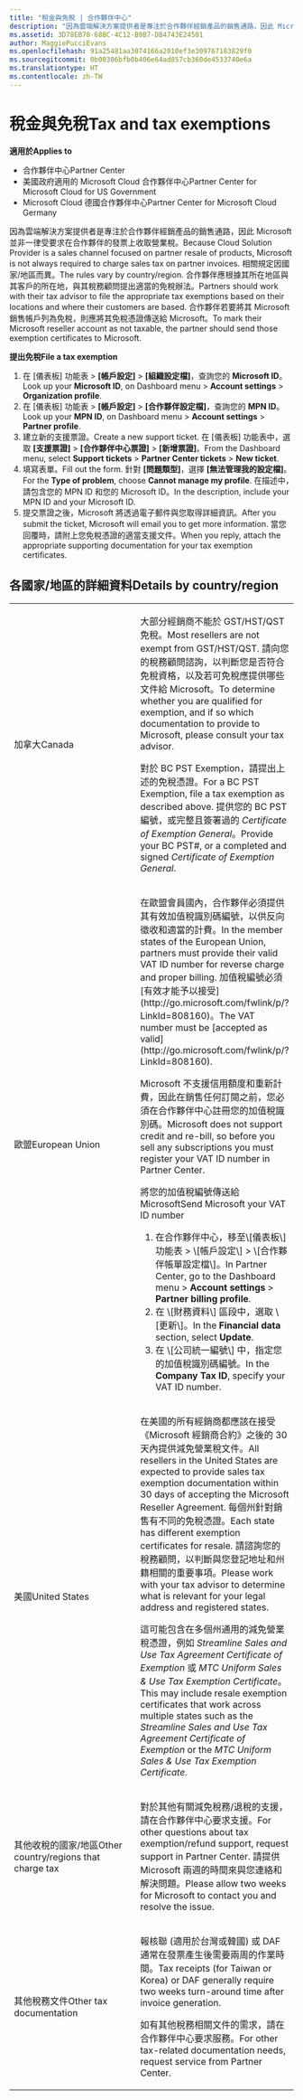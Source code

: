 ```yaml
---
title: "稅金與免稅 | 合作夥伴中心"
description: "因為雲端解決方案提供者是專注於合作夥伴經銷產品的銷售通路，因此 Microsoft 並非一律受要求在合作夥伴的發票上收取營業稅。"
ms.assetid: 3D78EB70-68BC-4C12-B9B7-DB4743E24501
author: MaggiePucciEvans
ms.openlocfilehash: 91a25481aa3074166a2010ef3e309767183829f0
ms.sourcegitcommit: 0b00306bfb0b406e64ad857cb360de4533740e6a
ms.translationtype: HT
ms.contentlocale: zh-TW
---
```

# <a name="tax-and-tax-exemptions"></a><span data-ttu-id="855d1-103">稅金與免稅</span><span class="sxs-lookup"><span data-stu-id="855d1-103">Tax and tax exemptions</span></span>

**<span data-ttu-id="855d1-104">適用於</span><span class="sxs-lookup"><span data-stu-id="855d1-104">Applies to</span></span>**

-  <span data-ttu-id="855d1-105">合作夥伴中心</span><span class="sxs-lookup"><span data-stu-id="855d1-105">Partner Center</span></span>
-  <span data-ttu-id="855d1-106">美國政府適用的 Microsoft Cloud 合作夥伴中心</span><span class="sxs-lookup"><span data-stu-id="855d1-106">Partner Center for Microsoft Cloud for US Government</span></span>
-  <span data-ttu-id="855d1-107">Microsoft Cloud 德國合作夥伴中心</span><span class="sxs-lookup"><span data-stu-id="855d1-107">Partner Center for Microsoft Cloud Germany</span></span>

<span data-ttu-id="855d1-108">因為雲端解決方案提供者是專注於合作夥伴經銷產品的銷售通路，因此 Microsoft 並非一律受要求在合作夥伴的發票上收取營業稅。</span><span class="sxs-lookup"><span data-stu-id="855d1-108">Because Cloud Solution Provider is a sales channel focused on partner resale of products, Microsoft is not always required to charge sales tax on partner invoices.</span></span> <span data-ttu-id="855d1-109">相關規定因國家/地區而異。</span><span class="sxs-lookup"><span data-stu-id="855d1-109">The rules vary by country/region.</span></span> <span data-ttu-id="855d1-110">合作夥伴應根據其所在地區與其客戶的所在地，與其稅務顧問提出適當的免稅辦法。</span><span class="sxs-lookup"><span data-stu-id="855d1-110">Partners should work with their tax advisor to file the appropriate tax exemptions based on their locations and where their customers are based.</span></span> <span data-ttu-id="855d1-111">合作夥伴若要將其 Microsoft 銷售帳戶列為免稅，則應將其免稅憑證傳送給 Microsoft。</span><span class="sxs-lookup"><span data-stu-id="855d1-111">To mark their Microsoft reseller account as not taxable, the partner should send those exemption certificates to Microsoft.</span></span>

**<span data-ttu-id="855d1-112">提出免稅</span><span class="sxs-lookup"><span data-stu-id="855d1-112">File a tax exemption</span></span>**

1.  <span data-ttu-id="855d1-113">在 \[儀表板\] 功能表 &gt; **\[帳戶設定\]** &gt; **\[組織設定檔\]**，查詢您的 **Microsoft ID**。</span><span class="sxs-lookup"><span data-stu-id="855d1-113">Look up your **Microsoft ID**, on Dashboard menu &gt; **Account settings** &gt; **Organization profile**.</span></span>
2.  <span data-ttu-id="855d1-114">在 \[儀表板\] 功能表 &gt; **\[帳戶設定\]** &gt; **\[合作夥伴設定檔\]**，查詢您的 **MPN ID**。</span><span class="sxs-lookup"><span data-stu-id="855d1-114">Look up your **MPN ID**, on Dashboard menu &gt; **Account settings** &gt; **Partner profile**.</span></span>
3.  <span data-ttu-id="855d1-115">建立新的支援票證。</span><span class="sxs-lookup"><span data-stu-id="855d1-115">Create a new support ticket.</span></span> <span data-ttu-id="855d1-116">在 \[儀表板\] 功能表中，選取 **\[支援票證\]** &gt; **\[合作夥伴中心票證\]** &gt; **\[新增票證\]**。</span><span class="sxs-lookup"><span data-stu-id="855d1-116">From the Dashboard menu, select **Support tickets** &gt; **Partner Center tickets** &gt; **New ticket**.</span></span>
4.  <span data-ttu-id="855d1-117">填寫表單。</span><span class="sxs-lookup"><span data-stu-id="855d1-117">Fill out the form.</span></span> <span data-ttu-id="855d1-118">針對 **\[問題類型\]**，選擇 **\[無法管理我的設定檔\]**。</span><span class="sxs-lookup"><span data-stu-id="855d1-118">For the **Type of problem**, choose **Cannot manage my profile**.</span></span> <span data-ttu-id="855d1-119">在描述中，請包含您的 MPN ID 和您的 Microsoft ID。</span><span class="sxs-lookup"><span data-stu-id="855d1-119">In the description, include your MPN ID and your Microsoft ID.</span></span>
5.  <span data-ttu-id="855d1-120">提交票證之後，Microsoft 將透過電子郵件與您取得詳細資訊。</span><span class="sxs-lookup"><span data-stu-id="855d1-120">After you submit the ticket, Microsoft will email you to get more information.</span></span> <span data-ttu-id="855d1-121">當您回覆時，請附上您免稅憑證的適當支援文件。</span><span class="sxs-lookup"><span data-stu-id="855d1-121">When you reply, attach the appropriate supporting documentation for your tax exemption certificates.</span></span>

## <a name="details-by-countryregion"></a><span data-ttu-id="855d1-122">各國家/地區的詳細資料</span><span class="sxs-lookup"><span data-stu-id="855d1-122">Details by country/region</span></span>


<table>
<colgroup>
<col width="50%" />
<col width="50%" />
</colgroup>
<tbody>
<tr class="odd">
<td><span data-ttu-id="855d1-123">加拿大</span><span class="sxs-lookup"><span data-stu-id="855d1-123">Canada</span></span></td>
<td><p><span data-ttu-id="855d1-124">大部分經銷商不能於 GST/HST/QST 免稅。</span><span class="sxs-lookup"><span data-stu-id="855d1-124">Most resellers are not exempt from GST/HST/QST.</span></span> <span data-ttu-id="855d1-125">請向您的稅務顧問諮詢，以判斷您是否符合免稅資格，以及若可免稅應提供哪些文件給 Microsoft。</span><span class="sxs-lookup"><span data-stu-id="855d1-125">To determine whether you are qualified for exemption, and if so which documentation to provide to Microsoft, please consult your tax advisor.</span></span></p>
<p><span data-ttu-id="855d1-126">對於 BC PST Exemption，請提出上述的免稅憑證。</span><span class="sxs-lookup"><span data-stu-id="855d1-126">For a BC PST Exemption, file a tax exemption as described above.</span></span> <span data-ttu-id="855d1-127">提供您的 BC PST 編號，或完整且簽署過的 <em>Certificate of Exemption General</em>。</span><span class="sxs-lookup"><span data-stu-id="855d1-127">Provide your BC PST#, or a completed and signed <em>Certificate of Exemption General</em>.</span></span></p></td>
</tr>
<tr class="even">
<td><span data-ttu-id="855d1-128">歐盟</span><span class="sxs-lookup"><span data-stu-id="855d1-128">European Union</span></span></td>
<td><p><span data-ttu-id="855d1-129">在歐盟會員國內，合作夥伴必須提供其有效加值稅識別碼編號，以供反向徵收和適當的計費。</span><span class="sxs-lookup"><span data-stu-id="855d1-129">In the member states of the European Union, partners must provide their valid VAT ID number for reverse charge and proper billing.</span></span> <span data-ttu-id="855d1-130">加值稅編號必須[有效才能予以接受](http://go.microsoft.com/fwlink/p/?LinkId=808160)。</span><span class="sxs-lookup"><span data-stu-id="855d1-130">The VAT number must be [accepted as valid](http://go.microsoft.com/fwlink/p/?LinkId=808160).</span></span></p>
<p><span data-ttu-id="855d1-131">Microsoft 不支援信用額度和重新計費，因此在銷售任何訂閱之前，您必須在合作夥伴中心註冊您的加值稅識別碼。</span><span class="sxs-lookup"><span data-stu-id="855d1-131">Microsoft does not support credit and re-bill, so before you sell any subscriptions you must register your VAT ID number in Partner Center.</span></span></p>
<p><span data-ttu-id="855d1-132">將您的加值稅編號傳送給 Microsoft</span><span class="sxs-lookup"><span data-stu-id="855d1-132">Send Microsoft your VAT ID number</span></span></strong></p>
<ol>
<li><span data-ttu-id="855d1-133">在合作夥伴中心，移至\[儀表板\] 功能表 &gt; \[帳戶設定\]<strong></strong> &gt; \[合作夥伴帳單設定檔\]<strong></strong>。</span><span class="sxs-lookup"><span data-stu-id="855d1-133">In Partner Center, go to the Dashboard menu &gt; <strong>Account settings</strong> &gt; <strong>Partner billing profile</strong>.</span></span></li>
<li><span data-ttu-id="855d1-134">在 \[財務資料\]<strong></strong> 區段中，選取 \[更新\]<strong></strong>。</span><span class="sxs-lookup"><span data-stu-id="855d1-134">In the <strong>Financial data</strong> section, select <strong>Update</strong>.</span></span></li>
<li><span data-ttu-id="855d1-135">在 \[公司統一編號\]<strong></strong> 中，指定您的加值稅識別碼編號。</span><span class="sxs-lookup"><span data-stu-id="855d1-135">In the <strong>Company Tax ID</strong>, specify your VAT ID number.</span></span></li>
</ol></td>
</tr>
<tr class="odd">
<td><span data-ttu-id="855d1-136">美國</span><span class="sxs-lookup"><span data-stu-id="855d1-136">United States</span></span></td>
<td><p><span data-ttu-id="855d1-137">在美國的所有經銷商都應該在接受《Microsoft 經銷商合約》之後的 30 天內提供減免營業稅文件。</span><span class="sxs-lookup"><span data-stu-id="855d1-137">All resellers in the United States are expected to provide sales tax exemption documentation within 30 days of accepting the Microsoft Reseller Agreement.</span></span> <span data-ttu-id="855d1-138">每個州針對銷售有不同的免稅憑證。</span><span class="sxs-lookup"><span data-stu-id="855d1-138">Each state has different exemption certificates for resale.</span></span> <span data-ttu-id="855d1-139">請諮詢您的稅務顧問，以判斷與您登記地址和州籍相關的重要事項。</span><span class="sxs-lookup"><span data-stu-id="855d1-139">Please work with your tax advisor to determine what is relevant for your legal address and registered states.</span></span></p>
<p><span data-ttu-id="855d1-140">這可能包含在多個州通用的減免營業稅憑證，例如 <em>Streamline Sales and Use Tax Agreement Certificate of Exemption</em> 或 <em>MTC Uniform Sales &amp; Use Tax Exemption Certificate</em>。</span><span class="sxs-lookup"><span data-stu-id="855d1-140">This may include resale exemption certificates that work across multiple states such as the <em>Streamline Sales and Use Tax Agreement Certificate of Exemption</em> or the <em>MTC Uniform Sales &amp; Use Tax Exemption Certificate</em>.</span></span></p></td>
</tr>
<tr class="even">
<td><span data-ttu-id="855d1-141">其他收稅的國家/地區</span><span class="sxs-lookup"><span data-stu-id="855d1-141">Other country/regions that charge tax</span></span></td>
<td><p><span data-ttu-id="855d1-142">對於其他有關減免稅務/退稅的支援，請在合作夥伴中心要求支援。</span><span class="sxs-lookup"><span data-stu-id="855d1-142">For other questions about tax exemption/refund support, request support in Partner Center.</span></span> <span data-ttu-id="855d1-143">請提供 Microsoft 兩週的時間來與您連絡和解決問題。</span><span class="sxs-lookup"><span data-stu-id="855d1-143">Please allow two weeks for Microsoft to contact you and resolve the issue.</span></span></p></td>
</tr>
<tr class="odd">
<td><span data-ttu-id="855d1-144">其他稅務文件</span><span class="sxs-lookup"><span data-stu-id="855d1-144">Other tax documentation</span></span></td>
<td><p><span data-ttu-id="855d1-145">報核聯 (適用於台灣或韓國) 或 DAF 通常在發票產生後需要兩周的作業時間。</span><span class="sxs-lookup"><span data-stu-id="855d1-145">Tax receipts (for Taiwan or Korea) or DAF generally require two weeks turn-around time after invoice generation.</span></span></p>
<p><span data-ttu-id="855d1-146">如有其他稅務相關文件的需求，請在合作夥伴中心要求服務。</span><span class="sxs-lookup"><span data-stu-id="855d1-146">For other tax-related documentation needs, request service from Partner Center.</span></span></p></td>
</tr>
</tbody>
</table>

 

 

 



